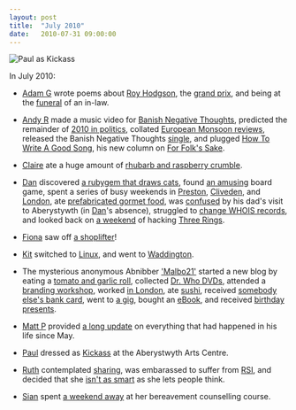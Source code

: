 ```yaml
---
layout: post
title:  "July 2010"
date:   2010-07-31 09:00:00
---
```


![Paul as Kickass](https://lh4.googleusercontent.com/-K6gHgQis5Ns/TmE47oPYWAI/AAAAAAAAA9M/qSVQy4UmnSE/s400/downloadfile.jpg)

In July 2010:

* [Adam G][adam-g] wrote poems about [Roy Hodgson](http://adrokspoems.wordpress.com/2010/07/02/roysons-to-be-cheerful/), the [grand prix](http://adrokspoems.wordpress.com/2010/07/14/the-laps-of-the-gods/), and being at the [funeral](http://adrokspoems.wordpress.com/2010/07/27/funeral/) of an in-law.

* [Andy R][andy-r] made a music video for [Banish Negative Thoughts](http://paganwandererlu.wordpress.com/2010/07/02/banish-negative-thoughts-video/), predicted the remainder of [2010 in politics](http://paganwandererlu.wordpress.com/2010/07/02/your-freedum/), collated [European Monsoon reviews](http://paganwandererlu.wordpress.com/2010/07/08/european-monsoon-reviews-so-far/), released the Banish Negative Thoughts [single](http://paganwandererlu.wordpress.com/2010/07/12/new-single-out-today/), and plugged [How To Write A Good Song](http://paganwandererlu.wordpress.com/2010/07/26/my-column-for-for-folks-sake/), his new column on [For Folk's Sake](http://www.forfolkssake.com/).

* [Claire][claire] ate a huge amount of [rhubarb and raspberry crumble](http://nowebsite.co.uk/blog/2010/07/how-to-make-a-rhubarb-and-raspberry-crumble/).

* [Dan][dan] discovered [a rubygem that draws cats](http://www.scatmania.org/2010/07/14/kitty/), found [an amusing](http://www.scatmania.org/2010/07/15/offshore-oil-strike/) board game, spent a series of busy weekends in [Preston](http://www.scatmania.org/2010/07/20/busy-weekends-1/), [Cliveden](http://www.scatmania.org/2010/07/21/busy-weekends-2/), and [London](http://www.scatmania.org/2010/07/22/busy-weekends-3/), ate [prefabricated gormet food](http://www.scatmania.org/2010/07/23/banquet-in-a-box/), was [confused](http://www.scatmania.org/2010/07/28/well-thats-confusing/) by his dad's visit to Aberystywth (in [Dan][dan]'s absence), struggled to [change WHOIS records](http://www.scatmania.org/2010/07/29/updating-whois-records-with-easily/), and looked back on [a weekend](http://www.scatmania.org/2010/07/31/on-this-day-1/) of hacking [Three Rings](http://www.threerings.org.uk/).

* [Fiona][fiona] saw off [a shoplifter](http://fionafish.livejournal.com/43267.html)!

* [Kit][kit] switched to [Linux](http://reaperkit.wordpress.com/2010/07/06/linux/), and went to [Waddington](http://reaperkit.wordpress.com/2010/07/06/waddington-2010-skeg-to-ness-and-linux-vs-geocaching/).

* The mysterious anonymous Abnibber ['Malbo21'][malbo21] started a new blog by eating a [tomato and garlic roll](http://malbo21.wordpress.com/2010/07/01/new-blog/), collected [Dr. Who DVDs](http://malbo21.wordpress.com/2010/07/02/i-no-longer-have-to-think-of-zingy-titles/), attended a [branding workshop](http://malbo21.wordpress.com/2010/07/09/this-week-i/), worked [in London](http://malbo21.wordpress.com/2010/07/12/moving-to-london/), ate [sushi](http://malbo21.wordpress.com/2010/07/13/i-am-food-blog/), received [somebody else's bank card](http://malbo21.wordpress.com/2010/07/19/santander-are-shit/), went to [a gig](http://malbo21.wordpress.com/2010/07/19/all-hail-twitty-von-simpervoice/), bought an [eBook](http://malbo21.wordpress.com/2010/07/22/ebooks/), and received [birthday presents](http://malbo21.wordpress.com/2010/07/29/stuff-i-got-for-my-birthday/).

* [Matt P][matt-p] provided [a long update](http://myzelik.livejournal.com/52539.html) on everything that had happened in his life since May.

* [Paul][paul] dressed as [Kickass](http://blog.pacifist.co.uk/2010/07/09/kickass/) at the Aberystwyth Arts Centre.

* [Ruth][ruth] contemplated [sharing](http://fleeblewidget.livejournal.com/176040.html), was embarassed to suffer from [RSI](http://fleeblewidget.livejournal.com/176163.html), and decided that she [isn't as smart](http://fleeblewidget.livejournal.com/176472.html) as she lets people think.

* [Sian][sian] spent [a weekend away](http://elgingerbread.wordpress.com/2010/07/07/away-for-the-weekend/) at her bereavement counselling course.


[adam-g]:  http://strokeyadam.livejournal.com/
[adam-w]:  http://www.ad-space.org.uk/
[andy-k]:  http://theguidemark3.livejournal.com/
[andy-r]:  http://selfdoubtgun.wordpress.com/
[beth]:    http://littlegreenbeth.livejournal.com/
[bryn]:    http://randomlyevil.org.uk/
[claire]:  http://nowebsite.co.uk/blog/
[dan]:     http://www.scatmania.org/
[ele]:     http://ele-is-crazy.livejournal.com/
[fiona]:   http://fionafish.wordpress.com/
[hayley]:  http://leelee1983.livejournal.com/
[jen]:     http://scleip.livejournal.com/
[jimmy]:   http://vikingjim.livejournal.com/
[jta]:     http://blog.electricquaker.co.uk/
[kit]:     http://reaperkit.wordpress.com/
[liz]:     http://norasdollhouse.livejournal.com/
[malbo21]: http://malbo21.wordpress.com/
[matt-p]:  http://myzelik.livejournal.com/
[matt-r]:  http://matt-inthe-hat.livejournal.com/
[paul]:    http://blog.pacifist.co.uk/
[penny]:   http://thepennyfaerie.livejournal.com/
[pete]:    http://loonybin345.livejournal.com/
[rory]:    http://razinaber.livejournal.com/
[ruth]:    http://fleeblewidget.co.uk/
[sarah]:   http://starlight-sarah.livejournal.com/
[sian]:    http://elgingerbread.wordpress.com/
